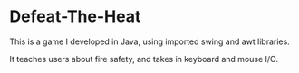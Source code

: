 # Defeat-The-Heat

This is a game I developed in Java, using imported swing and awt libraries.

It teaches users about fire safety, and takes in keyboard and mouse I/O.
